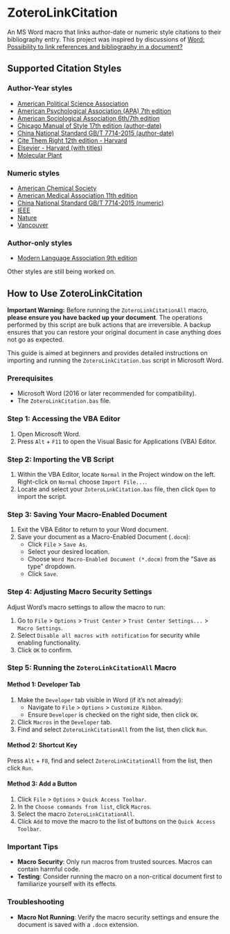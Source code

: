 # ZoteroLinkCitation

An MS Word macro that links author-date or numeric style citations to their bibliography entry. This project was inspired by discussions of [Word: Possibility to link references and bibliography in a document?](https://forums.zotero.org/discussion/12431/word-possibility-to-link-references-and-bibliography-in-a-document)

## Supported Citation Styles

### Author-Year styles

* [American Political Science Association](http://www.zotero.org/styles/american-political-science-association)
* [American Psychological Association (APA) 7th edition](http://www.zotero.org/styles/apa)
* [American Sociological Association 6th/7th edition](http://www.zotero.org/styles/american-sociological-association)
* [Chicago Manual of Style 17th edition (author-date)](http://www.zotero.org/styles/chicago-author-date)
* [China National Standard GB/T 7714-2015 (author-date)](http://www.zotero.org/styles/china-national-standard-gb-t-7714-2015-author-date)
* [Cite Them Right 12th edition - Harvard](http://www.zotero.org/styles/harvard-cite-them-right)
* [Elsevier - Harvard (with titles)](http://www.zotero.org/styles/elsevier-harvard)
* [Molecular Plant](http://www.zotero.org/styles/molecular-plant)

### Numeric styles

* [American Chemical Society](http://www.zotero.org/styles/american-chemical-society)
* [American Medical Association 11th edition](http://www.zotero.org/styles/american-medical-association)
* [China National Standard GB/T 7714-2015 (numeric)](http://www.zotero.org/styles/china-national-standard-gb-t-7714-2015-numeric)
* [IEEE](http://www.zotero.org/styles/ieee)
* [Nature](http://www.zotero.org/styles/nature)
* [Vancouver](http://www.zotero.org/styles/vancouver)

### Author-only styles

* [Modern Language Association 9th edition](http://www.zotero.org/styles/modern-language-association)

Other styles are still being worked on.

## How to Use ZoteroLinkCitation

**Important Warning:** Before running the `ZoteroLinkCitationAll` macro, **please ensure you have backed up your document**. The operations performed by this script are bulk actions that are irreversible. A backup ensures that you can restore your original document in case anything does not go as expected.

This guide is aimed at beginners and provides detailed instructions on importing and running the `ZoteroLinkCitation.bas` script in Microsoft Word.

### Prerequisites

- Microsoft Word (2016 or later recommended for compatibility).
- The `ZoteroLinkCitation.bas` file.

### Step 1: Accessing the VBA Editor

1. Open Microsoft Word.
2. Press `Alt` + `F11` to open the Visual Basic for Applications (VBA) Editor.

### Step 2: Importing the VB Script

1. Within the VBA Editor, locate `Normal` in the Project window on the left. Right-click on `Normal` choose `Import File...`.
2. Locate and select your `ZoteroLinkCitation.bas` file, then click `Open` to import the script.

### Step 3: Saving Your Macro-Enabled Document

1. Exit the VBA Editor to return to your Word document.
2. Save your document as a Macro-Enabled Document (`.docm`):
   - Click `File` > `Save As`.
   - Select your desired location.
   - Choose `Word Macro-Enabled Document (*.docm)` from the "Save as type" dropdown.
   - Click `Save`.

### Step 4: Adjusting Macro Security Settings

Adjust Word’s macro settings to allow the macro to run:

1. Go to `File` > `Options` > `Trust Center` > `Trust Center Settings...` > `Macro Settings`.
2. Select `Disable all macros with notification` for security while enabling functionality.
3. Click `OK` to confirm.

### Step 5: Running the `ZoteroLinkCitationAll` Macro

#### Method 1: Developer Tab

1. Make the `Developer` tab visible in Word (if it’s not already):
   - Navigate to `File` > `Options` > `Customize Ribbon`.
   - Ensure `Developer` is checked on the right side, then click `OK`.
2. Click `Macros` in the `Developer` tab.
3. Find and select `ZoteroLinkCitationAll` from the list, then click `Run`.

#### Method 2: Shortcut Key

Press `Alt` + `F8`, find and select `ZoteroLinkCitationAll` from the list, then click `Run`.

#### Method 3: Add a Button

1. Click `File` > `Options` > `Quick Access Toolbar`.
2. In the `Choose commands from list`, click `Macros`.
3. Select the macro `ZoteroLinkCitationAll`.
4. Click `Add` to move the macro to the list of buttons on the `Quick Access Toolbar`.

### Important Tips

- **Macro Security**: Only run macros from trusted sources. Macros can contain harmful code.
- **Testing**: Consider running the macro on a non-critical document first to familiarize yourself with its effects.

### Troubleshooting

- **Macro Not Running**: Verify the macro security settings and ensure the document is saved with a `.docm` extension.
